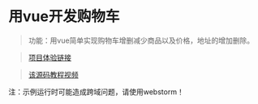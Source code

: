 # 用vue开发购物车

> 功能：用vue简单实现购物车增删减少商品以及价格，地址的增加删除。

>  [项目体验链接](https://jgchenu.github.io/vue-shopcar/)

> [该源码教程视频](http://www.imooc.com/learn/796)

注：示例运行时可能造成跨域问题，请使用webstorm！
